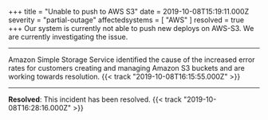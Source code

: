 +++
title = "Unable to push to AWS S3"
date = 2019-10-08T15:19:11.000Z
severity = "partial-outage"
affectedsystems = [
  "AWS"
]
resolved = true
+++
Our system is currently not able to push new deploys on AWS-S3. We are currently investigating the issue.

---
Amazon Simple Storage Service  identified the cause of the increased error rates for customers creating and managing Amazon S3 buckets and are working towards resolution. {{< track "2019-10-08T16:15:55.000Z" >}}

---
**Resolved**: This incident has been resolved. {{< track "2019-10-08T16:28:16.000Z" >}}

